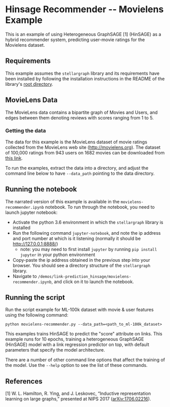 # Hinsage Recommender -- Movielens Example

This is an example of using Heterogeneous GraphSAGE [1] (HinSAGE) as a hybrid recommender
system, predicting user-movie ratings for the Movielens dataset.

## Requirements
This example assumes the `stellargraph` library and its requirements have been 
installed by following the installation instructions in the README 
of the library's [root directory](https://github.com/stellargraph/stellargraph).

## MovieLens Data

The MovieLens data contains a bipartite graph of Movies and Users, and edges
between them denoting reviews with scores  ranging from 1 to 5.

### Getting the data

The data for this example is the MovieLens dataset of movie ratings
collected from the MovieLens web site (http://movielens.org). 
The dataset of 100,000 ratings from 943 users on 1682 movies 
can be downloaded from [this link](https://grouplens.org/datasets/movielens/100k/).

To run the examples, extract the data into a directory, 
and adjust the command line below to have `--data_path` pointing
to the data directory.

## Running the notebook
The narrated version of this example is available in the `movielens-recommender.ipynb` notebook.
To run through the notebook, you need to launch jupyter notebook:
 - Activate the python 3.6 environment in which the 
`stellargraph` library is installed 
 - Run the following command `jupyter-notebook`, and note the ip address and port
 number at which is it listening (normally it should be http://127.0.0.1:8888/)
   - note: you may need to first install `jupyter` by running `pip install jupyter` in your python environment
 - Copy-paste the ip address obtained in the previous step into your browser. You should see 
 a directory structure of the `stellargraph` library.
 - Navigate to `/demos/link-prediction_hinsage/movielens-recommender.ipynb`, and click on
 it to launch the notebook.


## Running the script

Run the script example for ML-100k dataset with movie & user features using the following command:
```
python movielens-recommender.py --data_path=<path_to_ml-100k_dataset>
```

This examples trains HinSAGE to predict the "score" attribute on links. This
example runs for 10 epochs, training a heterogeneous GraphSAGE (HinSAGE) model
with a link regression predictor on top, with default parameters 
that specify the model architecture.

There are a number of other command line options that affect the training of the
model.  Use the `--help` option to see the list of these commands.

## References

[1]	W. L. Hamilton, R. Ying, and J. Leskovec, “Inductive representation learning on large graphs,” presented at NIPS 2017
([arXiv:1706.02216](https://arxiv.org/abs/1706.02216)).
